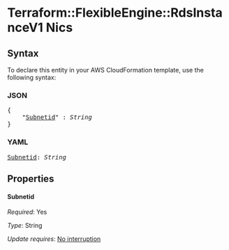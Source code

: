 # Terraform::FlexibleEngine::RdsInstanceV1 Nics

## Syntax

To declare this entity in your AWS CloudFormation template, use the following syntax:

### JSON

<pre>
{
    "<a href="#subnetid" title="Subnetid">Subnetid</a>" : <i>String</i>
}
</pre>

### YAML

<pre>
<a href="#subnetid" title="Subnetid">Subnetid</a>: <i>String</i>
</pre>

## Properties

#### Subnetid

_Required_: Yes

_Type_: String

_Update requires_: [No interruption](https://docs.aws.amazon.com/AWSCloudFormation/latest/UserGuide/using-cfn-updating-stacks-update-behaviors.html#update-no-interrupt)


